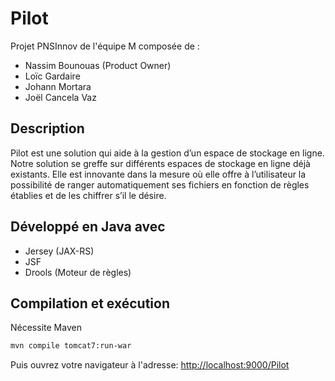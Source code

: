 # Pilot

Projet PNSInnov de l'équipe M composée de :

- Nassim Bounouas (Product Owner)
- Loïc Gardaire
- Johann Mortara
- Joël Cancela Vaz

## Description

Pilot est une solution qui aide à la gestion d’un espace de stockage en ligne. Notre solution se greffe sur différents espaces de stockage en ligne déjà existants. Elle est innovante dans la mesure où elle offre à l’utilisateur la possibilité de ranger automatiquement ses fichiers en fonction de règles établies et de les chiffrer s’il le désire.

## Développé en Java avec

- Jersey (JAX-RS)
- JSF
- Drools (Moteur de règles)

## Compilation et exécution

Nécessite Maven

```bash
mvn compile tomcat7:run-war
```

Puis ouvrez votre navigateur à l'adresse: [http://localhost:9000/Pilot](http://localhost:9000/Pilot)